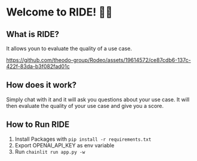 # Welcome to RIDE! 🚀🤖

## What is RIDE?

It allows youn to evaluate the quality of a use case.

https://github.com/theodo-group/Rodeo/assets/19614572/ce87cdb6-137c-422f-83da-b3f082fad01c


## How does it work?

Simply chat with it and it will ask you questions about your use case. It will then evaluate the quality of your use case and give you a score.

## How to Run RIDE

1. Install Packages with `pip install -r requirements.txt`
2. Export OPENAI_API_KEY as env variable
3. Run `chainlit run app.py -w`

